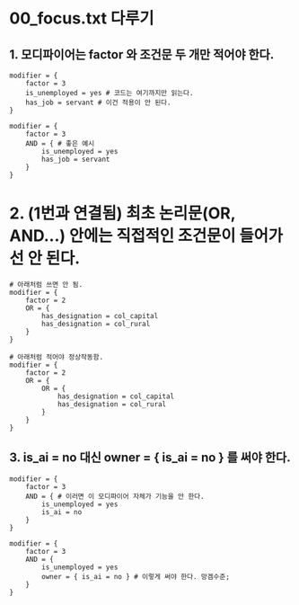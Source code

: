 # 00_focus.txt 다루기

## 1. 모디파이어는 factor 와 조건문 두 개만 적어야 한다.
```
modifier = {
	factor = 3
	is_unemployed = yes # 코드는 여기까지만 읽는다.
	has_job = servant # 이건 적용이 안 된다.
}

modifier = {
	factor = 3
	AND = { # 좋은 예시
		is_unemployed = yes
		has_job = servant
    }
}
```

# 2. (1번과 연결됨) 최초 논리문(OR, AND...) 안에는 직접적인 조건문이 들어가선 안 된다.
```
# 아래처럼 쓰면 안 됨.
modifier = {
	factor = 2
	OR = {
		has_designation = col_capital
		has_designation = col_rural
	}
}

# 아래처럼 적어야 정상작동함.
modifier = {
	factor = 2
	OR = {
		OR = {
			has_designation = col_capital
			has_designation = col_rural
		}
	}
}
```

## 3. is_ai = no 대신 owner = { is_ai = no } 를 써야 한다.
```
modifier = {
	factor = 3
	AND = { # 이러면 이 모디파이어 자체가 기능을 안 한다.
		is_unemployed = yes
		is_ai = no
    }
}

modifier = {
	factor = 3
	AND = {
		is_unemployed = yes
		owner = { is_ai = no } # 이렇게 써야 한다. 망겜수준;
    }
}
```
